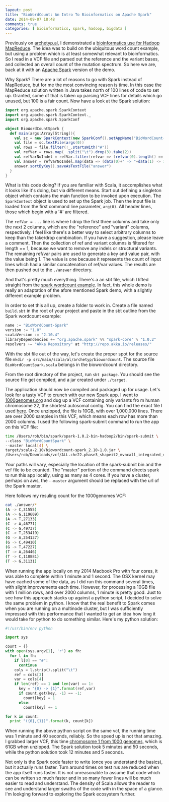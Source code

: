 ```yaml
---
layout: post
title: "BioWordCount: An Intro To Bioinformatics on Apache Spark"
date: 2014-09-07 18:48
comments: true
categories: [ bioinformatics, spark, hadoop, bigdata ]
---
```


Previously on [archetyp.al][2], I demonstrated a [bioinformatics use for Hadoop MapReduce][0]. The idea was to build on the ubiquitous word count example, but using a problem which is at least somewhat relevant to bioinformatics. So I read in a VCF file and parsed out the reference and the variant bases, and collected an overall count of the mutation spectrum. So here we are, back at it with an [Apache Spark][1] version of the demo.

Why Spark? There are a lot of reasons to go with Spark instead of MapReduce, but for me the most convincing reason is time. In this case the MapReduce solution written in Java takes north of 100 lines of code to set up. Granted, some of that is taken up parsing VCF lines for details which go unused, but 100 is a fair count. Now have a look at the Spark solution:

``` scala BioWordCountSpark.scala https://github.com/plantimals/BioWordCountSpark/blob/master/src/main/scala/al/archetyp/biowordcount/BioWordCountSpark.scala link to github
import org.apache.spark.SparkContext
import org.apache.spark.SparkContext._
import org.apache.spark.SparkConf

object BioWordCountSpark {
  def main(args:Array[String]){
    val sc = new SparkContext(new SparkConf().setAppName("BioWordCount-Spark"))
    val file = sc.textFile(args(0))
    val rows = file.filter(!_.startsWith("#"))
    val refVar = rows.map(_.split("\t").drop(3).take(2))
    val refVarNoIndel = refVar.filter(refvar => (refvar(0).length() == 1) && (refvar(1).length() == 1))
    val answer = refVarNoIndel.map(data => (data(0)+" -> "+data(1) -> 1)).reduceByKey(_ + _)
    answer.sortByKey().saveAsTextFile("answer")
  }
}
```

What is this code doing? If you are familiar with Scala, it accomplishes what it looks like it's doing, but via different means. Start out defining a singleton object which contains the main function to be invoked upon execution. The ```SparkContext``` object is used to set up the Spark job. Then the input file is loaded from the first command line parameter, ```arg(0)```. All header lines, those which begin with a '#' are filtered. 

The ```refVar = ...``` line is where I drop the first three columns and take only the next 2 columns, which are the "reference" and "variant" columns, respectively. I feel like there's a better way to select arbitrary columns to keep than the take/drop combination. If you have a suggestion, please leave a comment. Then the collection of ref and variant columns is filtered for length == 1, because we want to remove any indels or structural variants. The remaining ref/var pairs are used to generate a key and value pair, with the value being 1. The value is one because it represents the count of input lines which had a similar concatenation of ref/var values. The results are then pushed out to the ```./answer``` directory.

And that's pretty much everything. There's a an sbt file, which I lifted straight from the [spark wordcount example][3]. In fact, this whole demo is really an adaptation of the afore mentioned Spark demo, with a slightly different example problem.

In order to set this all up, create a folder to work in. Create a file named ```build.sbt``` in the root of your project and paste in the sbt outline from the Spark wordcount example:

``` scala build.sbt
name := "BioWordCount-Spark"
version := "1.0"
scalaVersion := "2.10.4"
libraryDependencies += "org.apache.spark" %% "spark-core" % "1.0.2"
resolvers += "Akka Repository" at "http://repo.akka.io/releases/"
```

With the sbt file out of the way, let's create the proper spot for the source file ```mkdir -p src/main/scala/al/archetyp/biowordcount```. The source file ```BioWordCountSpark.scala``` belongs in the biowordcount directory.

From the root directory of the project, run ```sbt package```. You should see the source file get compiled, and a jar created under ```./target```.

The application should now be compiled and packaged up for usage. Let's look for a tasty VCF to crunch with our new Spark app. I went to [1000genomes.org][5] and dug up a VCF containing only variants fro m human chromosome 22, the shortest autosomal contig. You can find the exact file I used [here][4]. Once unzipped, the file is 10GB, with over 1,000,000 lines. There are over 2000 samples in this VCF, which means each row has more than 2000 columns. I used the following spark-submit command to run the app on this VCF file:

``` bash spark-submit command
time /Users/rob/bin/spark/spark-1.0.2-bin-hadoop2/bin/spark-submit \
--class "BioWordCountSpark" \
--master local[4] \
target/scala-2.10/biowordcount-spark_2.10-1.0.jar \
/Users/rob/Downloads/vcf/ALL.chr22.phase3_shapeit2_mvncall_integrated_v4.20130502.genotypes.vcf
```

Your paths will vary, especially the location of the spark-submit bin and the vcf file to be counted. The "master" portion of the command directs spark to run this app locally, using as many as 4 cores. If you have a cluster, perhaps on aws, the ```--master``` argument should be replaced with the url of the Spark master.

Here follows my resuling count for the 1000genomes VCF:
``` bash output
cat ./answer/*
(A -> C,31555)
(A -> G,119609)
(A -> T,27133)
(C -> A,46771)
(C -> G,49737)
(C -> T,253419)
(G -> A,254137)
(G -> C,49410)
(G -> T,47227)
(T -> A,26446)
(T -> C,118881)
(T -> G,31131)
```

When running the app locally on my 2014 Macbook Pro with four cores, it was able to complete within 1 minute and 1 second. The OSX kernel may have cached some of the data, as I did run this command several times, with slight improvements each time. However, for processing a 10GB file with 1 million rows, and over 2000 columns, 1 minute is pretty good. Just to see how this approach stacks up against a python script, I decided to solve the same problem in python. I know that the real benefit to Spark comes when you are running on a multinode cluster, but I was sufficiently impressed with this performance that I wanted to get an idea how long it would take for python to do something similar. Here's my python solution:

``` python biowordcount.py https://github.com/plantimals/BioWordCountSpark/blob/master/src/main/python/biowordcount.py
#!/usr/bin/env python

import sys

count = {}
with open(sys.argv[1], 'r') as fh:
  for l in fh:
    if l[0] == "#":
      continue
    cols = l.strip().split("\t")
    ref = cols[3]
    var = cols[4]
    if len(ref) == 1 and len(var) == 1:
      key = "{0} -> {1}".format(ref,var)
      if count.get(key, -1) == -1:
        count[key] = 1
      else:
        count[key] += 1

for k in count:
  print "({0},{1})".format(k, count[k])
```

When running the above python script on the same vcf, the running time was 1 minute and 40 seconds, reliably. So the speed up is not that amazing. I grabbed larger VCF, this time [chromosome 1 from 1000 genomes][5], which is 61GB when unzipped. The Spark solution took 5 minutes and 50 seconds, while the python solution took 12 minutes and 5 seconds. 

Not only is the Spark code faster to write (once you understand the basics), but it actually runs faster. Turn around times on test rus are reduced when the app itself runs faster. It is not unreasonable to assume that code which can be written so much faster and in so many fewer lines will be much easier to read and understand. The density of Scala allows the reader to see and understand larger swaths of the code with in the space of a glance. I'm lookging forward to exploring the Spark ecosystem further.


[0]: http://archetyp.al/blog/2014/05/05/biowordcount-a-brief-introduction-to-hadoop-for-the-bioinformatics-practicioner/ "previous archetyp.al post on hadoop mapreduce" 
[1]: http://spark.apache.org/ "Apache Spark Homepage"
[2]: http://archetyp.al "archetyp.al homepage"
[3]: http://spark.apache.org/docs/latest/quick-start.html#standalone-applications "spark standalone apps"
[4]: ftp://ftp-trace.ncbi.nih.gov/1000genomes/ftp/release/20130502/ALL.chr22.phase3_shapeit2_mvncall_integrated_v4.20130502.genotypes.vcf.gz "1000 genomes VCF chr22 download"
[5]: ftp://ftp-trace.ncbi.nih.gov/1000genomes/ftp/release/20130502/ALL.chr1.phase3_shapeit2_mvncall_integrated_v4.20130502.genotypes.vcf.gz "100 genomes VCF chr1 download"
